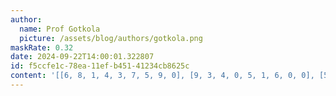 ```yaml
---
author:
  name: Prof Gotkola
  picture: /assets/blog/authors/gotkola.png
maskRate: 0.32
date: 2024-09-22T14:00:01.322807
id: f5ccfe1c-78ea-11ef-b451-41234cb8625c
content: '[[6, 8, 1, 4, 3, 7, 5, 9, 0], [9, 3, 4, 0, 5, 1, 6, 0, 0], [5, 7, 0, 8, 6, 9, 0, 0, 3], [2, 4, 7, 9, 1, 0, 8, 3, 5], [3, 9, 0, 0, 8, 2, 7, 4, 0], [1, 0, 0, 0, 0, 4, 0, 0, 0], [4, 0, 9, 0, 0, 8, 0, 0, 6], [7, 6, 5, 1, 4, 3, 9, 2, 8], [8, 2, 3, 0, 9, 5, 1, 0, 4]]'
---
```

